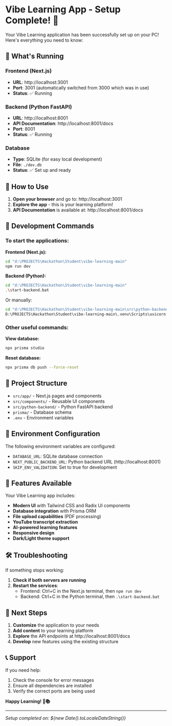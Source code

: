 # Vibe Learning App - Setup Complete! 🎉

Your Vibe Learning application has been successfully set up on your PC! Here's everything you need to know:

## 🚀 What's Running

### Frontend (Next.js)

- **URL**: http://localhost:3001
- **Port**: 3001 (automatically switched from 3000 which was in use)
- **Status**: ✅ Running

### Backend (Python FastAPI)

- **URL**: http://localhost:8001
- **API Documentation**: http://localhost:8001/docs
- **Port**: 8001
- **Status**: ✅ Running

### Database

- **Type**: SQLite (for easy local development)
- **File**: `./dev.db`
- **Status**: ✅ Set up and ready

## 🎯 How to Use

1. **Open your browser** and go to: http://localhost:3001
2. **Explore the app** - this is your learning platform!
3. **API Documentation** is available at: http://localhost:8001/docs

## 🔧 Development Commands

### To start the applications:

**Frontend (Next.js):**

```bash
cd "d:\PROJECTS\Hackathon\Student\vibe-learning-main"
npm run dev
```

**Backend (Python):**

```bash
cd "d:\PROJECTS\Hackathon\Student\vibe-learning-main"
.\start-backend.bat
```

Or manually:

```bash
cd "d:\PROJECTS\Hackathon\Student\vibe-learning-main\src\python-backend"
D:\PROJECTS\Hackathon\Student\vibe-learning-main\.venv\Scripts\uvicorn.exe app:app --reload --host 0.0.0.0 --port 8001
```

### Other useful commands:

**View database:**

```bash
npx prisma studio
```

**Reset database:**

```bash
npx prisma db push --force-reset
```

## 📁 Project Structure

- `src/app/` - Next.js pages and components
- `src/components/` - Reusable UI components
- `src/python-backend/` - Python FastAPI backend
- `prisma/` - Database schema
- `.env` - Environment variables

## 🔧 Environment Configuration

The following environment variables are configured:

- `DATABASE_URL`: SQLite database connection
- `NEXT_PUBLIC_BACKEND_URL`: Python backend URL (http://localhost:8001)
- `SKIP_ENV_VALIDATION`: Set to true for development

## 🎉 Features Available

Your Vibe Learning app includes:

- **Modern UI** with Tailwind CSS and Radix UI components
- **Database integration** with Prisma ORM
- **File upload capabilities** (PDF processing)
- **YouTube transcript extraction**
- **AI-powered learning features**
- **Responsive design**
- **Dark/Light theme support**

## 🛠️ Troubleshooting

If something stops working:

1. **Check if both servers are running**
2. **Restart the services**:
   - Frontend: Ctrl+C in the Next.js terminal, then `npm run dev`
   - Backend: Ctrl+C in the Python terminal, then `.\start-backend.bat`

## 🎯 Next Steps

1. **Customize** the application to your needs
2. **Add content** to your learning platform
3. **Explore** the API endpoints at http://localhost:8001/docs
4. **Develop** new features using the existing structure

## 📞 Support

If you need help:

1. Check the console for error messages
2. Ensure all dependencies are installed
3. Verify the correct ports are being used

**Happy Learning! 🚀📚**

---

_Setup completed on: ${new Date().toLocaleDateString()}_
